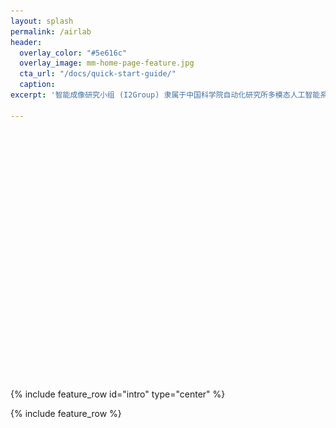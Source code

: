```yaml
---
layout: splash
permalink: /airlab
header:
  overlay_color: "#5e616c"
  overlay_image: mm-home-page-feature.jpg
  cta_url: "/docs/quick-start-guide/"
  caption:
excerpt: '智能成像研究小组 (I2Group) 隶属于中国科学院自动化研究所多模态人工智能系统全国重点实验室视频内容安全团队，团队负责人为胡卫明研究员，研究小组负责人为李兵研究员和王隽副研究员。研究小组围绕ISP智能参数优化、图像质量评估、low-level视觉大模型、白平衡等底层视觉方向开展了一系列具有高学术价值的基础理论和创新方法研究，相关成果发表在TPAMI、IJCV、CVPR、ECCV等国际权威期刊和会议上，并获得了AIM 2022 Learned Smart ISP客观指标赛道的第一名，核心技术已在合作企业的产品上实现落地应用，大幅提升了相机成像的质量和效率，加快了产品的更新迭代，给用户带来了更好的视觉体验。<br /><br /> {::nomarkdown} {:/nomarkdown}'

---
```

<div class="slideshow">
    <img src="images\01.jpg" alt="Image 1">
    <img src="images\02.jpg" alt="Image 2">
    <img src="images\03.jpg" alt="Image 3">
    <img src="images\04.jpg" alt="Image 4">
</div>

<style>
    .slideshow {
        position: relative;
        width: 100%;
        height: 400px;
        overflow: hidden;
    }

    .slideshow img {
        position: absolute;
        width: 100%;
        height: auto;
        opacity: 0;
        transition: opacity 1s ease-in-out;
        object-fit: cover; /* 添加这行 */
    }
</style>

<script>
    var images = document.querySelectorAll('.slideshow img');
    var currentImageIndex = 0;

    function showNextImage() {
        images[currentImageIndex].style.opacity = '0';
        currentImageIndex = (currentImageIndex + 1) % images.length;
        images[currentImageIndex].style.opacity = '1';
    }

    setInterval(showNextImage, 2000); // 每隔2秒切换一张图片
</script>


{% include feature_row id="intro" type="center" %}

{% include feature_row %}


